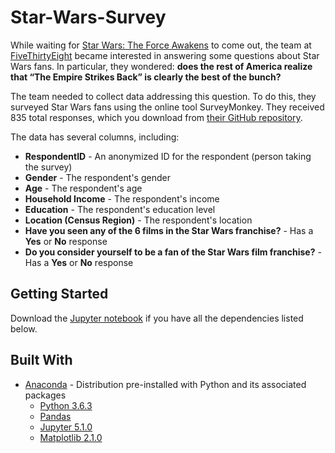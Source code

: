 # Star-Wars-Survey
While waiting for [Star Wars: The Force Awakens](https://en.wikipedia.org/wiki/Star_Wars:_The_Force_Awakens) to come out, the team at [FiveThirtyEight](http://fivethirtyeight.com/) became interested in answering some questions about Star Wars fans. In particular, they wondered: **does the rest of America realize that “The Empire Strikes Back” is clearly the best of the bunch?**

The team needed to collect data addressing this question. To do this, they surveyed Star Wars fans using the online tool SurveyMonkey. They received 835 total responses, which you download from [their GitHub repository](https://github.com/fivethirtyeight/data/tree/master/star-wars-survey).

The data has several columns, including:

- **RespondentID** - An anonymized ID for the respondent (person taking the survey)
- **Gender** - The respondent's gender
- **Age** - The respondent's age
- **Household Income** - The respondent's income
- **Education** - The respondent's education level
- **Location (Census Region)** - The respondent's location
- **Have you seen any of the 6 films in the Star Wars franchise?** - Has a **Yes** or **No** response
- **Do you consider yourself to be a fan of the Star Wars film franchise?** - Has a **Yes** or **No** response

## Getting Started

Download the [Jupyter notebook](https://github.com/arjunchndr/Star-Wars-Survey/blob/master/Star%20Wars%20Survey.ipynb) if you have all the dependencies listed below. 

## Built With

* [Anaconda](https://www.anaconda.com/download/) - Distribution pre-installed with Python and its associated packages
  * [Python 3.6.3](https://www.python.org/downloads/) 
  * [Pandas](http://pandas.pydata.org/pandas-docs/stable/install.html) 
  * [Jupyter 5.1.0](http://jupyter.org/install.html) 
  * [Matplotlib 2.1.0](https://matplotlib.org/2.1.0/index.html)
